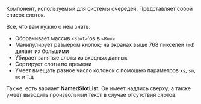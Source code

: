 Компонент, используемый для системы очередей. Представляет собой список слотов.

Всё, что вам нужно о нем знать:

- Оборачивает массив `<Slot>`'ов в `<Row>`
- Манипулирует размером кнопок; на экранах выше 768 пикселей (`md`) делает их большими
- Убирает занятые слоты из входных данных
- Сортирует слоты по времени
- Умеет вмещать разное число колонок с помощью параметров `xs`, `sm`, `md` и т.д

Также, есть вариант **NamedSlotList**. Он имеет надпись сверху, а также умеет выводить 
произвольный текст в случае отсутствия слотов. 